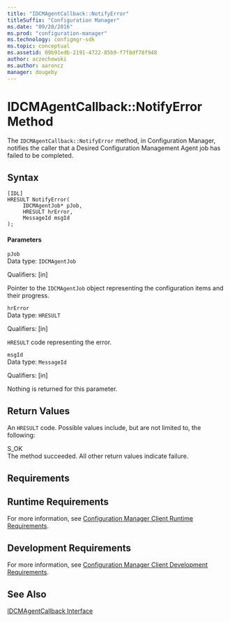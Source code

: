 ```yaml
---
title: "IDCMAgentCallback::NotifyError"
titleSuffix: "Configuration Manager"
ms.date: "09/20/2016"
ms.prod: "configuration-manager"
ms.technology: configmgr-sdk
ms.topic: conceptual
ms.assetid: 09b91edb-2191-4722-85b9-f7f8df78f948
author: aczechowski
ms.author: aaroncz
manager: dougeby
---
```

# IDCMAgentCallback::NotifyError Method
The `IDCMAgentCallback::NotifyError` method, in Configuration Manager, notifies the caller that a Desired Configuration Management Agent job has failed to be completed.  

## Syntax  

```  
[IDL]  
HRESULT NotifyError(  
     IDCMAgentJob* pJob,  
     HRESULT hrError,  
     MessageId msgId  
);  
```  

#### Parameters  
 `pJob`  
 Data type: `IDCMAgentJob`  

 Qualifiers: [in]  

 Pointer to the `IDCMAgentJob` object representing the configuration items and their progress.  

 `hrError`  
 Data type: `HRESULT`  

 Qualifiers: [in]  

 `HRESULT` code representing the error.  

 `msgId`  
 Data type: `MessageId`  

 Qualifiers: [in]  

 Nothing is returned for this parameter.  

## Return Values  
 An `HRESULT` code. Possible values include, but are not limited to, the following:  

 S_OK  
 The method succeeded. All other return values indicate failure.  

## Requirements  

## Runtime Requirements  
 For more information, see [Configuration Manager Client Runtime Requirements](../../../../../develop/core/reqs/client-runtime-requirements.md).  

## Development Requirements  
 For more information, see [Configuration Manager Client Development Requirements](../../../../../develop/core/reqs/client-development-requirements.md).  

## See Also  
 [IDCMAgentCallback Interface](../../../../../develop/reference/core/clients/client-classes/idcmagentcallback-interface.md)

